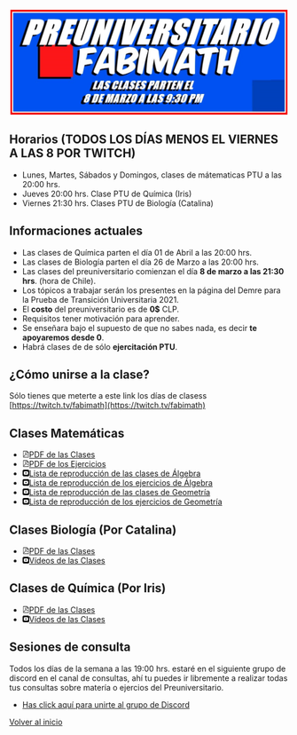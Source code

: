 [//]: <> (Página del Preuniversitario Fabimath)
<div>
<p style = 'text-align:center;'>
<img src="preu.jpg" alt="JuveYell" width="500px">
</p>
</div>

## Horarios (TODOS LOS DÍAS MENOS EL VIERNES A LAS 8 POR TWITCH)

* Lunes, Martes, Sábados y Domingos, clases de mátematicas PTU a las 20:00 hrs.
* Jueves 20:00 hrs. Clase PTU de Química (Iris)
* Viernes 21:30 hrs. Clases PTU de Biología (Catalina)

## Informaciones actuales

* Las clases de Química parten el día 01 de Abril a las 20:00 hrs.
* Las clases de Biología parten el día 26 de Marzo a las 20:00 hrs.
* Las clases del preuniversitario comienzan el día **8 de marzo a las 21:30 hrs**. (hora de Chile).
* Los tópicos a trabajar serán los presentes en la página del Demre para la Prueba de Transición Universitaria 2021.
* El **costo** del preuniversitario es de **0$** CLP.
* Requisitos tener motivación para aprender.
* Se enseñara bajo el supuesto de que no sabes nada, es decir **te apoyaremos desde 0**.
* Habrá clases de de sólo **ejercitación PTU**.

## ¿Cómo unirse a la clase?

Sólo tienes que meterte a este link los días de clasess [https://twitch.tv/fabimath](https://twitch.tv/fabimath)

## Clases Matemáticas
* <img src="pdf_logo.svg" alt="drawing" width="12"/>[PDF de las Clases](https://drive.google.com/open?id=1Vt2rW3nFYLt2sAeoZna9Miwis12oN9fZ&authuser=fabian.ramirez%40sansano.usm.cl&usp=drive_fs)
* <img src="pdf_logo.svg" alt="drawing" width="12"/>[PDF de los Ejercicios](https://drive.google.com/open?id=1VwprVWZxZd8wWa1hT2ITHG5HaqzxlMr0&authuser=fabian.ramirez%40sansano.usm.cl&usp=drive_fs)
* <img src="yt_logo.svg" alt="drawing" width="12"/>[Lista de reproducción de las clases de Álgebra](https://www.youtube.com/playlist?list=PLEZl5kuzUiGn7K0N0LeGHlf7oshHJqjV4)
* <img src="yt_logo.svg" alt="drawing" width="12"/>[Lista de reproducción de los ejercicios de Álgebra](https://www.youtube.com/playlist?list=PLEZl5kuzUiGnV5vy_v483vg6O2-_Z4fL6)
* <img src="yt_logo.svg" alt="drawing" width="12"/>[Lista de reproducción de las clases de Geometría](https://www.youtube.com/playlist?list=PLEZl5kuzUiGmWmJXbjv0cTYcMxU-723Fv)
* <img src="yt_logo.svg" alt="drawing" width="12"/>[Lista de reproducción de los ejercicios de Geometría](https://www.youtube.com/playlist?list=PLEZl5kuzUiGnjwvSUDh7-lWk_QZTi10Rj)


## Clases Biología (Por Catalina)
* <img src="pdf_logo.svg" alt="drawing" width="12"/>[PDF de las Clases](https://drive.google.com/open?id=1W8gJjDOtDlahd71LQhGYaWD1XFS_Sl7a&authuser=fabian.ramirez%40sansano.usm.cl&usp=drive_fs)
* <img src="yt_logo.svg" alt="drawing" width="12"/>[Vídeos de las Clases](https://www.youtube.com/playlist?list=PLEZl5kuzUiGlGpuFhd1nwAt5PAl1HNU6I)

 
## Clases de Química (Por Iris)
* <img src="pdf_logo.svg" alt="drawing" width="12"/>[PDF de las Clases](https://drive.google.com/open?id=1VxEWa22YD-pczw9kKfXQFSu_8fM6wJg7&authuser=fabian.ramirez%40sansano.usm.cl&usp=drive_fs)
* <img src="yt_logo.svg" alt="drawing" width="12"/>[Vídeos de las Clases](https://www.youtube.com/playlist?list=PLEZl5kuzUiGlOtxu8Q3_3MiMnJyByKNb5)

## Sesiones de consulta
Todos los días de la semana a las 19:00 hrs. estaré en el siguiente grupo de discord en el canal de consultas, ahí tu puedes ir libremente a realizar todas tus consultas sobre matería o ejercios del Preuniversitario.
* [Has click aquí para unirte al grupo de Discord](https://discord.gg/TR8rrZG3GV)

[Volver al inicio](https://fabimath.github.io/Fabimath/)

